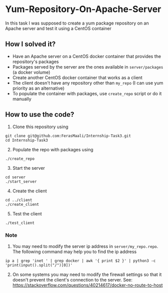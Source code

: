 # Yum-Repository-On-Apache-Server
In this task I was supposed to create a yum package repository on an Apache server and test it using a CentOS container

## How I solved it?
* Have an Apache server on a CentOS docker container that provides the repository's packages
* Packages served by the server are the ones available in `server/packages` (a docker volume)
* Create another CentOS docker container that works as a client
* The client doesn't have any repository other than `my_repo` (I can use yum priority as an alternative)
* To populate the container with packages, use `create_repo` script or do it manually

## How to use the code?
1. Clone this repository using 
```
git clone git@github.com:FerasMaali/Internship-Task3.git
cd Internship-Task3
```

2. Populate the repo with packages using 
```
./create_repo
```

3. Start the server
```
cd server
./start_server
```

4. Create the client
```
cd ../client
./create_client
```

5. Test the client
```
./test_client
```

### Note
1. You may need to modify the server ip address in `server/my_repo.repo`. The following command may help you to find the ip address
```
ip a | grep 'inet ' | grep docker | awk '{ print $2 }' | python3 -c 'print(input().split("/")[0])'
```
2. On some systems you may need to modify the firewall settings so that it doesn't prevent the client's connection to the server. See: https://stackoverflow.com/questions/40214617/docker-no-route-to-host

